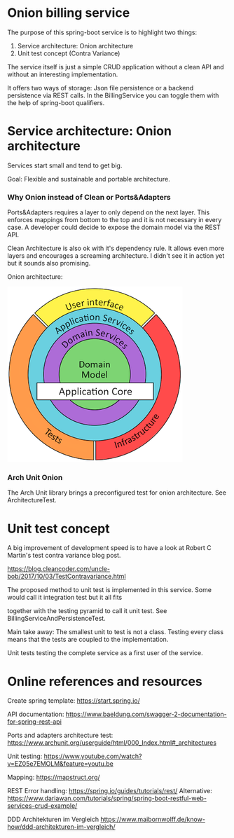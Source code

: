 # Onion billing service

The purpose of this spring-boot service is to highlight two things: 

1. Service architecture: Onion architecture
2. Unit test concept (Contra Variance)
   
The service itself is just a simple CRUD application without a clean API and without an interesting implementation.

It offers two ways of storage: Json file persistence or a backend persistence via REST calls.
In the BillingService you can toggle them with the help of spring-boot qualifiers.

# Service architecture: Onion architecture
Services start small and tend to get big.

Goal: Flexible and sustainable and portable architecture.

### Why Onion instead of Clean or Ports&Adapters

Ports&Adapters requires a layer to only depend on the next layer. This enforces mappings from bottom to the top and 
it is not necessary in every case. A developer could decide to expose the domain model via the REST API.

Clean Architecture is also ok with it's dependency rule. It allows even more layers and encourages a screaming 
architecture. I didn't see it in action yet but it sounds also promising.

Onion architecture:

![onionarchitecture](onionarchitecture.png)

### Arch Unit Onion

The Arch Unit library brings a preconfigured test for onion architecture. See ArchitectureTest.

# Unit test concept

A big improvement of development speed is to have a look at Robert C Martin's test contra variance blog post.

https://blog.cleancoder.com/uncle-bob/2017/10/03/TestContravariance.html

The proposed method to unit test is implemented in this service. Some would call it integration test but it all fits

together with the testing pyramid to call it unit test. See BillingServiceAndPersistenceTest.

Main take away: The smallest unit to test is not a class. Testing every class means that the tests are coupled to the 
implementation.

Unit tests testing the complete service as a first user of the service.

# Online references and resources
Create spring template: https://start.spring.io/

API documentation: https://www.baeldung.com/swagger-2-documentation-for-spring-rest-api

Ports and adapters architecture test: https://www.archunit.org/userguide/html/000_Index.html#_architectures

Unit testing: https://www.youtube.com/watch?v=EZ05e7EMOLM&feature=youtu.be

Mapping: https://mapstruct.org/

REST Error handling: https://spring.io/guides/tutorials/rest/
Alternative: https://www.dariawan.com/tutorials/spring/spring-boot-restful-web-services-crud-example/

DDD Architekturen im Vergleich https://www.maibornwolff.de/know-how/ddd-architekturen-im-vergleich/